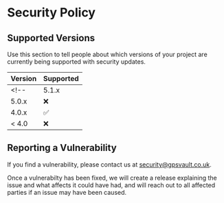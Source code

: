 # Security Policy

## Supported Versions

Use this section to tell people about which versions of your project are
currently being supported with security updates.

| Version | Supported          |
| ------- | ------------------ |
<!-- | 5.1.x   | :white_check_mark: |
| 5.0.x   | :x:                |
| 4.0.x   | :white_check_mark: |
| < 4.0   | :x:                | -->

## Reporting a Vulnerability

If you find a vulnerability, please contact us at security@gpsvault.co.uk.

Once a vulnerabilty has been fixed, we will create a release explaining the issue and what affects it could have had, and will reach out to all affected parties if an issue may have been caused.
